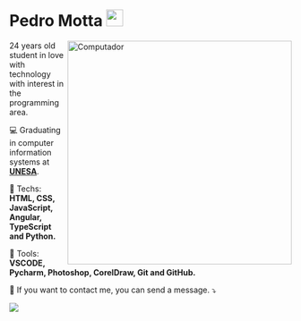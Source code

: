 # Pedro Motta <img src="https://raw.githubusercontent.com/iampavangandhi/iampavangandhi/master/gifs/Hi.gif" width="30px">
<img src="https://raw.githubusercontent.com/MicaelliMedeiros/micaellimedeiros/master/image/computer-illustration.png" min-width="400px" max-width="400px" width="400px" align="right" alt="Computador">

<p align="left"> 
24 years old student in love with technology with interest in the programming area.
</p>

<p align="left">
💻 Graduating in computer information systems at <a href="https://www.estacio.br/"><strong>UNESA</strong></a>.
</p>

<p align="left">
  🦄 Techs: <strong>HTML, CSS, JavaScript, Angular, TypeScript and Python.</strong>
</p>

<p align="left">
  💼 Tools: <strong>VSCODE, Pycharm, Photoshop, CorelDraw, Git and GitHub.</strong>
</p>

<p align="left">
  💌 If you want to contact me, you can send a message. ⤵️
</p>

<p align="left">
<a href="https://www.linkedin.com/in/xpedromotta/" alt="Linkedin">
  <img src="https://img.shields.io/badge/-Linkedin-0e76a8?style=for-the-badge&logo=Linkedin&logoColor=white&link=https://www.linkedin.com/in/xpedromotta/" /></a>
</p>
